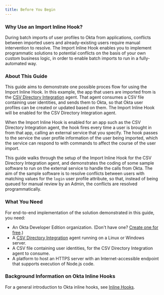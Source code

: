 ```yaml
---
title: Before You Begin
---
```


### Why Use an Import Inline Hook?

During batch imports of user profiles to Okta from applications, conflicts between imported users and already-existing users require manual intervention to resolve. The Import Inline Hook enables you to implement programmatic solutions to potential conflicts on the basis of your own custom business logic, in order to enable batch imports to run in a fully-automated way.

### About This Guide

This guide aims to demonstrate one possible proces flow for using the Import Inline Hook. In this example, the app that users are imported from is the [CSV Directory Integration](https://help.okta.com/en/prod/Content/Topics/Directory/directory-integrations-csv.htm) agent. That agent consumes a CSV file containing user identities, and sends them to Okta, so that Okta user profiles can be created or updated based on them. The Import Inline Hook will be enabled for the CSV Directory Integration agent.

When the Import Inline Hook is enabled for an app such as the CSV Directory Integration agent, the hook fires every time a user is brought in from that app, calling an external service that you specify. The hook passes to the service the user profile information of the user being imported, which the service can respond to with commands to affect the course of the user import.

This guide walks through the setup of the Import Inline Hook for the CSV Directory Integration agent, and demonstrates the coding of some sample software to run on the external service to handle the calls from Okta. The aim of the sample software is to resolve conflicts between users with matching values for the `login` user profile attribute, so that, instead of being queued for manual review by an Admin, the conflicts are resolved programmatically.

<StackSelector snippet="platformdescription"/>

### What You Need

For end-to-end implementation of the solution demonstrated in this guide, you need:

- An Okta Developer Edition organization. (Don't have one? [Create one for free](https://developer.okta.com/signup).)
- A [CSV Directory Integration](https://help.okta.com/en/prod/Content/Topics/Directory/directory-integrations-csv.htm) agent running on a Linux or Windows server.
- A CSV file containing user identities, for the CSV Directory Integration agent to consume.
- A platform to host an HTTPS server with an Internet-accessible endpoint that supports execution of Node.js code. 

### Background Information on Okta Inline Hooks

For a general introduction to Okta inline hooks, see [Inline Hooks](/use_cases/inline_hooks/).

<NextSectionLink/>


